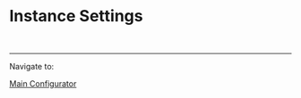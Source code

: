 <html lang="en">
<head>
    <meta charset="UTF-8">
    <title>Instance Settings</title>
</head>
<body>
​
<h1>Instance Settings</h1>

<br/>
<hr/>
<div>
    Navigate to:
    <p><p><a href="https://cloudbudgetinc.github.io/Docs/MainConfigurator">Main Configurator</a></p></p>
</div>

</body>
</html>